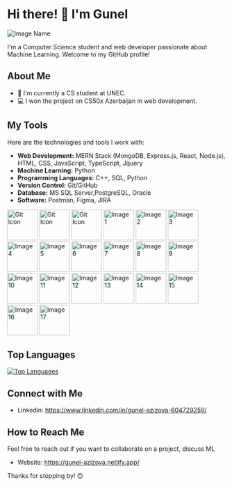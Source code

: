 # Hi there! 👋 I'm Gunel

![Image Name]([https://gunel-azizova.netlify.app/cat.gif](https://i.pinimg.com/736x/18/d0/3b/18d03b1da4185c82f21e52d1144c5e03.jpg))



I'm a Computer Science student and web developer passionate about Machine Learning. Welcome to my GitHub profile!

## About Me

- 🌱 I'm currently a CS student at UNEC.
- 💻 I won the project on CS50x Azerbaijan in web development.

## My Tools

Here are the technologies and tools I work with:

- **Web Development:** MERN Stack (MongoDB, Express.js, React, Node.js), HTML, CSS, JavaScript, TypeScript, Jquery
- **Machine Learning:** Python
- **Programming Languages:** C++, SQL, Python
- **Version Control:** Git/GitHub
- **Database:** MS SQL Server,PostgreSQL, Oracle
- **Software:** Postman, Figma, JIRA

[<img src="https://user-images.githubusercontent.com/25181517/192108372-f71d70ac-7ae6-4c0d-8395-51d8870c2ef0.png" alt="Git Icon" width="70"/>](https://github.com/)
[<img src="https://user-images.githubusercontent.com/25181517/192108374-8da61ba1-99ec-41d7-80b8-fb2f7c0a4948.png" alt="Git Icon" width="70"/>](https://github.com/)
[<img src="https://user-images.githubusercontent.com/25181517/192109061-e138ca71-337c-4019-8d42-4792fdaa7128.png" alt="Git Icon" width="70"/>](https://github.com/)
[<img src="https://user-images.githubusercontent.com/25181517/192158954-f88b5814-d510-4564-b285-dff7d6400dad.png" alt="Image 1" width="70"/>](https://user-images.githubusercontent.com/25181517/192158954-f88b5814-d510-4564-b285-dff7d6400dad.png)
[<img src="https://user-images.githubusercontent.com/25181517/183898674-75a4a1b1-f960-4ea9-abcb-637170a00a75.png" alt="Image 2" width="70"/>](https://user-images.githubusercontent.com/25181517/183898674-75a4a1b1-f960-4ea9-abcb-637170a00a75.png)
[<img src="https://user-images.githubusercontent.com/25181517/183898054-b3d693d4-dafb-4808-a509-bab54cf5de34.png" alt="Image 3" width="70"/>](https://user-images.githubusercontent.com/25181517/183898054-b3d693d4-dafb-4808-a509-bab54cf5de34.png)
[<img src="https://user-images.githubusercontent.com/25181517/117447155-6a868a00-af3d-11eb-9cfe-245df15c9f3f.png" alt="Image 4" width="70"/>](https://user-images.githubusercontent.com/25181517/117447155-6a868a00-af3d-11eb-9cfe-245df15c9f3f.png)
[<img src="https://user-images.githubusercontent.com/25181517/183897015-94a058a6-b86e-4e42-a37f-bf92061753e5.png" alt="Image 5" width="70"/>](https://user-images.githubusercontent.com/25181517/183897015-94a058a6-b86e-4e42-a37f-bf92061753e5.png)
[<img src="https://user-images.githubusercontent.com/25181517/121401671-49102800-c959-11eb-9f6f-74d49a5e1774.png" alt="Image 6" width="70"/>](https://user-images.githubusercontent.com/25181517/121401671-49102800-c959-11eb-9f6f-74d49a5e1774.png)
[<img src="https://user-images.githubusercontent.com/25181517/183568594-85e280a7-0d7e-4d1a-9028-c8c2209e073c.png" alt="Image 7" width="70"/>](https://user-images.githubusercontent.com/25181517/183568594-85e280a7-0d7e-4d1a-9028-c8c2209e073c.png)
[<img src="https://user-images.githubusercontent.com/25181517/183859966-a3462d8d-1bc7-4880-b353-e2cbed900ed6.png" alt="Image 8" width="70"/>](https://user-images.githubusercontent.com/25181517/183859966-a3462d8d-1bc7-4880-b353-e2cbed900ed6.png)
[<img src="https://github.com/marwin1991/profile-technology-icons/assets/62091613/b40892ef-efb8-4b0e-a6b5-d1cfc2f3fc35" alt="Image 9" width="70"/>](https://github.com/marwin1991/profile-technology-icons/assets/62091613/b40892ef-efb8-4b0e-a6b5-d1cfc2f3fc35)
[<img src="https://user-images.githubusercontent.com/25181517/192106073-90fffafe-3562-4ff9-a37e-c77a2da0ff58.png" alt="Image 10" width="70"/>](https://user-images.githubusercontent.com/25181517/192106073-90fffafe-3562-4ff9-a37e-c77a2da0ff58.png)
[<img src="https://user-images.githubusercontent.com/25181517/183423507-c056a6f9-1ba8-4312-a350-19bcbc5a8697.png" alt="Image 11" width="70"/>](https://user-images.githubusercontent.com/25181517/183423507-c056a6f9-1ba8-4312-a350-19bcbc5a8697.png)
[<img src="https://user-images.githubusercontent.com/25181517/183423775-2276e25d-d43d-4e58-890b-edbc88e915f7.png" alt="Image 12" width="70"/>](https://user-images.githubusercontent.com/25181517/183423775-2276e25d-d43d-4e58-890b-edbc88e915f7.png)
[<img src="https://github.com/marwin1991/profile-technology-icons/assets/62091613/9bf5650b-e534-4eae-8a26-8379d076f3b4" alt="Image 13" width="70"/>](https://github.com/marwin1991/profile-technology-icons/assets/62091613/9bf5650b-e534-4eae-8a26-8379d076f3b4)
[<img src="https://user-images.githubusercontent.com/25181517/117208740-bfb78400-adf5-11eb-97bb-09072b6bedfc.png" alt="Image 14" width="70"/>](https://user-images.githubusercontent.com/25181517/117208740-bfb78400-adf5-11eb-97bb-09072b6bedfc.png)
[<img src="https://user-images.githubusercontent.com/25181517/117208736-bdedc080-adf5-11eb-912f-61c7d43705f6.png" alt="Image 15" width="70"/>](https://user-images.githubusercontent.com/25181517/117208736-bdedc080-adf5-11eb-912f-61c7d43705f6.png)
[<img src="https://user-images.githubusercontent.com/25181517/183896128-ec99105a-ec1a-4d85-b08b-1aa1620b2046.png" alt="Image 16" width="70"/>](https://user-images.githubusercontent.com/25181517/183896128-ec99105a-ec1a-4d85-b08b-1aa1620b2046.png)
[<img src="https://user-images.githubusercontent.com/25181517/182884177-d48a8579-2cd0-447a-b9a6-ffc7cb02560e.png" alt="Image 17" width="70"/>](https://user-images.githubusercontent.com/25181517/182884177-d48a8579-2cd0-447a-b9a6-ffc7cb02560e.png)





## Top Languages

[![Top Languages](https://github-readme-stats.vercel.app/api/top-langs/?username=LittleSmile05&layout=compact)](https://github.com/LittleSmile05)


## Connect with Me

- Linkedin: https://www.linkedin.com/in/gunel-azizova-604729259/

## How to Reach Me

Feel free to reach out if you want to collaborate on a project, discuss ML

- Website: https://gunel-azizova.netlify.app/

Thanks for stopping by! 😊
